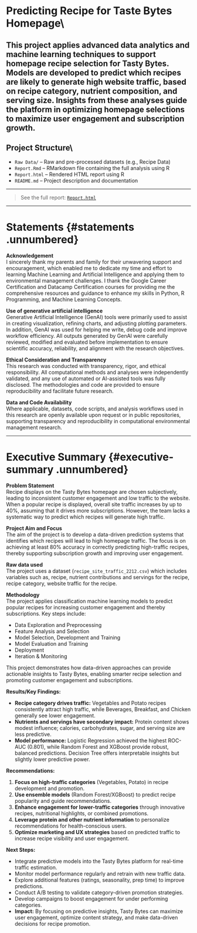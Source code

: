 # Predicting Recipe for Taste Bytes Homepage\

This project applies advanced data analytics and machine learning techniques to support homepage recipe selection for Tasty Bytes. Models are developed to predict which recipes are likely to generate high website traffic, based on recipe category, nutrient composition, and serving size. Insights from these analyses guide the platform in optimizing homepage selections to maximize user engagement and subscription growth.
---
## Project Structure\

- `Raw Data/` – Raw and pre-processed datasets (e.g., Recipe Data)
- `Report.Rmd` – RMarkdown file containing the full analysis using R
- `Report.html` – Rendered HTML report using R 
- `README.md` – Project description and documentation

---
> See the full report: [`Report.html`](./Report.html)

---
# Statements {#statements .unnumbered}
**Acknowledgement**\
I sincerely thank my parents and family for their unwavering support and
encouragement, which enabled me to dedicate my time and effort to
learning Machine Learning and Artificial Intelligence and applying them
to environmental management challenges. I thank the Google Career
Certification and Datacamp Certification courses for providing me the
comprehensive resources and guidance to enhance my skills in Python, R
Programming, and Machine Learning Concepts.

**Use of generative artificial intelligence**\
Generative Artificial Intelligence (GenAI) tools were primarily used to
assist in creating visualization, refining charts, and adjusting
plotting parameters. In addition, GenAI was used for helping me write,
debug code and improve workflow efficiency. All outputs generated by
GenAI were carefully reviewed, modified and evaluated before
implementation to ensure scientific accuracy, reliability, and alignment
with the research objectives.

**Ethical Consideration and Transparency**\
This research was conducted with transparency, rigor, and ethical
responsibility. All computational methods and analyses were
independently validated, and any use of automated or AI-assisted tools
was fully disclosed. The methodologies and code are provided to ensure
reproducibility and facilitate future research.

**Data and Code Availability**\
Where applicable, datasets, code scripts, and analysis workflows used in
this research are openly available upon request or in public
repositories, supporting transparency and reproducibility in
computational environmental management research.

---
# Executive Summary {#executive-summary .unnumbered}

**Problem Statement**\
Recipe displays on the Tasty Bytes homepage are chosen subjectively,
leading to inconsistent customer engagement and low traffic to the
website. When a popular recipe is displayed, overall site traffic
increases by up to 40%, assuming that it drives more subscriptions.
However, the team lacks a systematic way to predict which recipes will
generate high traffic.

**Project Aim and Focus**\
The aim of the project is to develop a data-driven prediction systems
that identifies which recipes will lead to high homepage traffic. The
focus is on achieving at least 80% accuracy in correctly predicting
high-traffic recipes, thereby supporting subscription growth and
improving user engagement.

**Raw data used**\
The project uses a dataset (`recipe_site_traffic_2212.csv`) which
includes variables such as, recipe, nutrient contributions and servings
for the recipe, recipe category, website traffic for the recipe.

**Methodology**\
The project applies classification machine learning models to predict
popular recipes for increasing customer engagement and thereby
subscriptions. Key steps include:

-   Data Exploration and Preprocessing
-   Feature Analysis and Selection
-   Model Selection, Development and Training
-   Model Evaluation and Training
-   Deployment
-   Iteration & Monitoring

This project demonstrates how data-driven approaches can provide
actionable insights to Tasty Bytes, enabling smarter recipe selection
and promoting customer engagement and subscriptions.

**Results/Key Findings:**

-   **Recipe category drives traffic:** Vegetables and Potato recipes
    consistently attract high traffic, while Beverages, Breakfast, and
    Chicken generally see lower engagement.
-   **Nutrients and servings have secondary impact:** Protein content
    shows modest influence; calories, carbohydrates, sugar, and serving
    size are less predictive.
-   **Model performance:** Logistic Regression achieved the highest
    ROC-AUC (0.801), while Random Forest and XGBoost provide robust,
    balanced predictions. Decision Tree offers interpretable insights
    but slightly lower predictive power.

**Recommendations:**

1.  **Focus on high-traffic categories** (Vegetables, Potato) in recipe
    development and promotion.
2.  **Use ensemble models** (Random Forest/XGBoost) to predict recipe
    popularity and guide recommendations.
3.  **Enhance engagement for lower-traffic categories** through
    innovative recipes, nutritional highlights, or combined promotions.
4.  **Leverage protein and other nutrient information** to personalize
    recommendations for health-conscious users.
5.  **Optimize marketing and UX strategies** based on predicted traffic
    to increase recipe visibility and user engagement.

**Next Steps:**

-   Integrate predictive models into the Tasty Bytes platform for
    real-time traffic estimation.
-   Monitor model performance regularly and retrain with new traffic
    data.
-   Explore additional features (ratings, seasonality, prep time) to
    improve predictions.
-   Conduct A/B testing to validate category-driven promotion
    strategies.
-   Develop campaigns to boost engagement for under performing
    categories.
-   **Impact:** By focusing on predictive insights, Tasty Bytes can
    maximize user engagement, optimize content strategy, and make
    data-driven decisions for recipe promotion.

